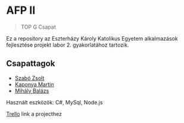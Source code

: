 # AFP II 

> TOP G Csapat

Ez a repository az Eszterházy Károly Katolikus Egyetem  alkalmazások fejlesztése projekt labor 2. gyakorlatához tartozik.

## Csapattagok

- [Szabó Zsolt](https://github.com/szlzs05/)
- [Kaponya Martin](https://github.com/kmartin001/)
- [Mihály Balázs](https://github.com/Bazsi201/)


Használt eszközök: C#, MySql, Node.js

[Trello](https://trello.com/invite/b/Bo7J89jX/ATTIab016f694cf3290caf73e1c5645327e6BEA51837/top-gs) link a projecthez  
